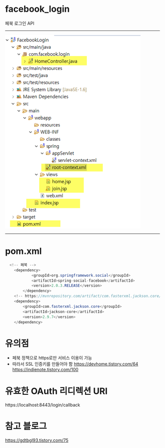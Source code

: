 # facebook_login
페북 로그인 API

***

![이미지11](./이미지11.png)  

***
# pom.xml
```java 
  <!-- 페북 -->
	<dependency>
            <groupId>org.springframework.social</groupId>
            <artifactId>spring-social-facebook</artifactId>
            <version>2.0.3.RELEASE</version>
        </dependency>
	<!-- https://mvnrepository.com/artifact/com.fasterxml.jackson.core/jackson-core -->
	<dependency>
	    <groupId>com.fasterxml.jackson.core</groupId>
	    <artifactId>jackson-core</artifactId>
	    <version>2.9.7</version>
	</dependency>
``` 


# 유의점
- 페북 정책으로 https로만 서비스 이용이 가능 
- 따라서 SSL 인증키를 만들어야 함
https://devhome.tistory.com/64
https://indienote.tistory.com/100

# 유효한 OAuth 리디렉션 URI
https://localhost:8443/login/callback   

# 참고 블로그
https://gdtbgl93.tistory.com/75  
